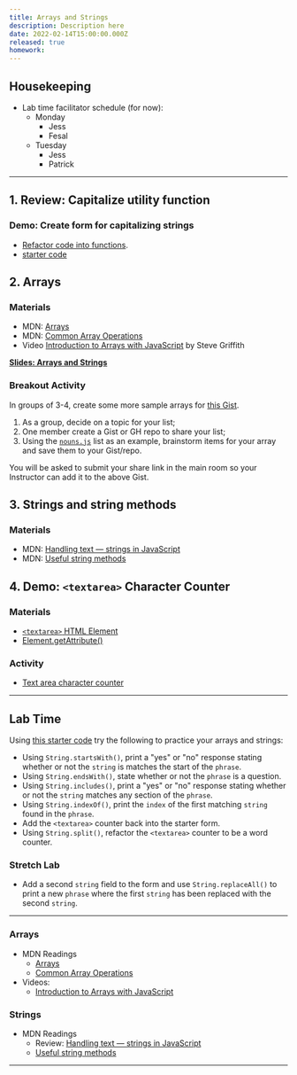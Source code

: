 ```yaml
---
title: Arrays and Strings
description: Description here
date: 2022-02-14T15:00:00.000Z
released: true
homework: 
---
```


## Housekeeping
- Lab time facilitator schedule (for now):
    - Monday
        - Jess
        - Fesal
    - Tuesday
        - Jess
        - Patrick

---

## 1. Review: Capitalize utility function
### Demo: Create form for capitalizing strings
- [Refactor code into functions](https://gist.github.com/acidtone/90355d3bdbcf770be4a642939f58cfd7).
- [starter code](https://github.com/sait-wbdv/in-class-w22/tree/main/02-14-arrays-strings/01-capitalize-function-starter)

## 2. Arrays
### Materials
- MDN: [Arrays](https://developer.mozilla.org/en-US/docs/Learn/JavaScript/First_steps/Arrays)
- MDN: [Common Array Operations](https://developer.mozilla.org/en-US/docs/Web/JavaScript/Reference/Global_Objects/Array)
- Video [Introduction to Arrays with JavaScript](https://www.youtube.com/watch?v=arIhhRd1RPc) by Steve Griffith

**[Slides: Arrays and Strings](https://sait-wbdv.github.io/slides/w22/cpnt262/js-arrays-strings.html)**

### Breakout Activity
In groups of 3-4, create some more sample arrays for [this Gist](https://gist.github.com/acidtone/61ed05c9fe7fe85fd278ea9a84db7203).
1. As a group, decide on a topic for your list;
2. One member create a Gist or GH repo to share your list;
3. Using the [`nouns.js`](https://gist.github.com/acidtone/61ed05c9fe7fe85fd278ea9a84db7203#file-nouns-js) list as an example, brainstorm items for your array and save them to your Gist/repo.

You will be asked to submit your share link in the main room so your Instructor can add it to the above Gist.

## 3. Strings and string methods
### Materials
- MDN: [Handling text — strings in JavaScript](https://developer.mozilla.org/en-US/docs/Learn/JavaScript/First_steps/Strings)
- MDN: [Useful string methods](https://developer.mozilla.org/en-US/docs/Learn/JavaScript/First_steps/Useful_string_methods)

## 4. Demo: `<textarea>` Character Counter
### Materials
- [`<textarea>` HTML Element](https://developer.mozilla.org/en-US/docs/Web/HTML/Element/textarea)
- [Element.getAttribute()](https://developer.mozilla.org/en-US/docs/Web/API/Element/getAttribute)

### Activity
- [Text area character counter](https://gist.github.com/acidtone/74727a562940ead812f46c1b1b870d19)

---

## Lab Time
Using [this starter code](https://github.com/sait-wbdv/in-class-w22/tree/main/02-14-arrays-strings/05-array-string-lab-starter) try the following to practice your arrays and strings:
- Using `String.startsWith()`, print a "yes" or "no" response stating whether or not the `string` is matches the start of the `phrase`. 
- Using `String.endsWith()`, state whether or not the `phrase` is a question.
- Using `String.includes()`, print a "yes" or "no" response stating whether or not the `string` matches any section of the `phrase`.
- Using `String.indexOf()`, print the `index` of the first matching `string` found in the `phrase`.
- Add the `<textarea>` counter back into the starter form.
- Using `String.split()`, refactor the `<textarea>` counter to be a word counter.

### Stretch Lab
- Add a second `string` field to the form and use `String.replaceAll()` to print a new `phrase` where the first `string` has been replaced with the second `string`.

---

<home-work :home-work="homework">

### Arrays
- MDN Readings
    - [Arrays](https://developer.mozilla.org/en-US/docs/Learn/JavaScript/First_steps/Arrays)
    - [Common Array Operations](https://developer.mozilla.org/en-US/docs/Web/JavaScript/Reference/Global_Objects/Array)
- Videos:
    - [Introduction to Arrays with JavaScript](https://www.youtube.com/watch?v=arIhhRd1RPc)

### Strings
- MDN Readings
    - Review: [Handling text — strings in JavaScript](https://developer.mozilla.org/en-US/docs/Learn/JavaScript/First_steps/Strings)
    - [Useful string methods](https://developer.mozilla.org/en-US/docs/Learn/JavaScript/First_steps/Useful_string_methods)

</home-work>

---

